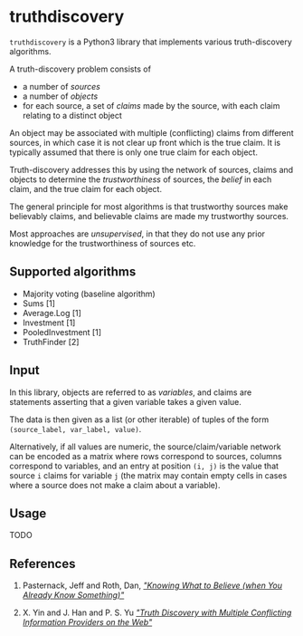 # truthdiscovery

`truthdiscovery` is a Python3 library that implements various truth-discovery
algorithms.

A truth-discovery problem consists of

* a number of *sources*
* a number of *objects*
* for each source, a set of *claims* made by the source, with each claim
  relating to a distinct object

An object may be associated with multiple (conflicting) claims from different
sources, in which case it is not clear up front which is the true claim. It is
typically assumed that there is only one true claim for each object.

Truth-discovery addresses this by using the network of sources, claims and
objects to determine the *trustworthiness* of sources, the *belief* in each
claim, and the true claim for each object.

The general principle for most algorithms is that trustworthy sources make
believably claims, and believable claims are made my trustworthy sources.

Most approaches are *unsupervised*, in that they do not use any prior knowledge
for the trustworthiness of sources etc.

## Supported algorithms
* Majority voting (baseline algorithm)
* Sums [1]
* Average.Log [1]
* Investment [1]
* PooledInvestment [1]
* TruthFinder [2]

## Input

In this library, objects are referred to as *variables*, and claims are
statements asserting that a given variable takes a given value.

The data is then given as a list (or other iterable) of tuples of the form
``(source_label, var_label, value)``.

Alternatively, if all values are numeric, the source/claim/variable network can
be encoded as a matrix where rows correspond to sources, columns correspond to
variables, and an entry at position ``(i, j)`` is the value that source ``i``
claims for variable ``j`` (the matrix may contain empty cells in cases where a
source does not make a claim about a variable).

## Usage

TODO

## References
1. Pasternack, Jeff and Roth, Dan, [*"Knowing What to Believe (when You Already
   Know Something)"*](http://dl.acm.org/citation.cfm?id=1873781.1873880)

1. X. Yin and J. Han and P. S. Yu [*"Truth Discovery with Multiple Conflicting
   Information Providers on the Web"*](http://ieeexplore.ieee.org/document/4415269/)
